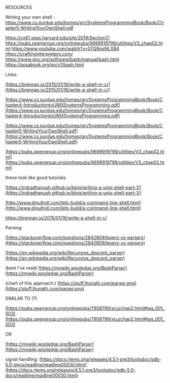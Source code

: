 RESOURCES


Writing your own shell : https://www.cs.purdue.edu/homes/grr/SystemsProgrammingBook/Book/Chapter5-WritingYourOwnShell.pdf


https://cs61.seas.harvard.edu/site/2019/Section7/
https://pubs.opengroup.org/onlinepubs/9699919799/utilities/V3_chap02.html
https://www.youtube.com/watch?v=07Q9oqNLXB4
https://craftinginterpreters.com/
https://www.gnu.org/software/bash/manual/bash.html
https://aosabook.org/en/v1/bash.html

Links:

[https://brennan.io/2015/01/16/write-a-shell-in-c/](https://brennan.io/2015/01/16/write-a-shell-in-c/)

[https://www.cs.purdue.edu/homes/grr/SystemsProgrammingBook/Book/Chapter4-IntroductiontoUNIXSystemsProgramming.pdf](https://www.cs.purdue.edu/homes/grr/SystemsProgrammingBook/Book/Chapter4-IntroductiontoUNIXSystemsProgramming.pdf)

[https://www.cs.purdue.edu/homes/grr/SystemsProgrammingBook/Book/Chapter5-WritingYourOwnShell.pdf](https://www.cs.purdue.edu/homes/grr/SystemsProgrammingBook/Book/Chapter5-WritingYourOwnShell.pdf)

[https://pubs.opengroup.org/onlinepubs/9699919799/utilities/V3_chap02.html](https://pubs.opengroup.org/onlinepubs/9699919799/utilities/V3_chap02.html)

these look like good tutorials:

[https://indradhanush.github.io/blog/writing-a-unix-shell-part-1/](https://indradhanush.github.io/blog/writing-a-unix-shell-part-1/)

[http://www.dmulholl.com/lets-build/a-command-line-shell.html](http://www.dmulholl.com/lets-build/a-command-line-shell.html)

https://brennan.io/2015/01/16/write-a-shell-in-c/


Parsing:

[https://stackoverflow.com/questions/2842809/lexers-vs-parsers](https://stackoverflow.com/questions/2842809/lexers-vs-parsers)

[https://en.wikipedia.org/wiki/Recursive_descent_parser](https://en.wikipedia.org/wiki/Recursive_descent_parser)

(best I've read) [https://mywiki.wooledge.org/BashParser](https://mywiki.wooledge.org/BashParser)

(chart of this approach:) [https://stuff.lhunath.com/parser.png](https://stuff.lhunath.com/parser.png)


SIMILAR TO (?)

[https://pubs.opengroup.org/onlinepubs/7908799/xcu/chap2.html#tag_001_003](https://pubs.opengroup.org/onlinepubs/7908799/xcu/chap2.html#tag_001_003)


OR

[https://mywiki.wooledge.org/BashParser](https://mywiki.wooledge.org/BashParser)

signal handling: [https://docs.rtems.org/releases/4.5.1-pre3/toolsdoc/gdb-5.0-docs/readline/readline00030.html](https://docs.rtems.org/releases/4.5.1-pre3/toolsdoc/gdb-5.0-docs/readline/readline00030.html)
